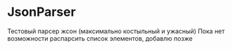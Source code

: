 # JsonParser
Тестовый парсер жсон (максимально костыльный и ужасный)
Пока нет возможности распарсить список элементов, добавлю позже

